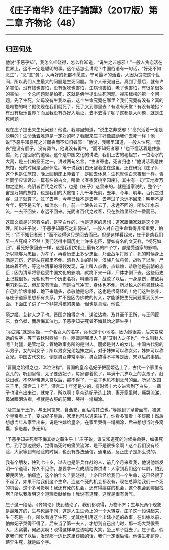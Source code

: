 # 《庄子南华》《庄子諵譁》（2017版）第二章 齐物论（48）

------

## 归回何处

他说“予恶乎知”，我怎么样晓得，怎么样知道，“说生之非惑邪！”一般人贪恋活在世界上，这不一定是聪明的事。这个话怎么讲呢？中国俗语有一句话，“好死不如恶生”，“恶”念“务”。人再好的死都不愿意，宁可最坏的活着。人因为贪恋这个世间，所以我们人生最大的问题是生死问题。每个人研究自己，真到了最后，就有许多害怕，没有钱也害怕，没有饭吃也害怕，生病也害怕，老了也害怕，有很多很多的害怕。一个总问题就是怕死，这就是佛学提出生死问题。禅宗标榜的第一个问题，先了生死，父母没有生我以前，这个生命究竟在哪里？我们究竟有没有？真的是唯物的吗？假使现在我们就死了，死了又到哪里去？有没有天堂？有没有地狱？有没有极乐世界？而且我没有办好入境证，去不去得了呢？这都是大问题，就是生死问题。

现在庄子提出来生死问题！他说，我哪里知道，“说生之非惑邪！”高兴活着一定是聪明的！生命活着难道是一定对的吗？看起来庄子好像鼓励我们去死一样！他说“予恶乎知恶死之非弱丧而不知归者邪！”他说，我哪里知道，一般人怕死，“弱丧”是没有胆子，没有勇气，他说没有勇气，“而不知归者邪！”也不懂活着是住旅馆，死了是回家的道理。这个是中国文化的讲法，我们上古的老祖宗，一位治水的大禹，是三代的圣王之一，讲过两句名言，“生者寄也，死者归也！”他说活着是住旅馆，死的时候是回家休息。等于说我们白天醒着坐在这里，还在研究《庄子》，这个也是住旅馆，晚上回到床上睡着了，是回去休息；生死就像白天夜里一样。青年同学应该读过一篇有名的古文，叫做《春夜宴桃李园序》，其中有一句“天地者万物之逆旅，光阴者百代之过客”，也是《庄子》这里来的。就是道家说的，整个宇宙是万物的旅馆，也是我们的大旅馆；几千年光阴，去年、今年、明年，百代之过客，过了就算了。过了去年，今年已经不是去年，去年过了永远不回来；明年不是今年，更不是去年，如流水一样，前一个浪头过去了，永远不回的，所以江水东流，一去不回头，永远不回来。光阴者百代之过客，只在旅馆里经过一番而已。

这篇文章是非常有名的，是李白作的，也是道家的思想；道家跟佛家就是这个道理。所以庄子说，“予恶乎知恶死之非弱丧”，一般人对自己生命看得非常重要，怕死！“而不知归者邪！”而不晓得这只是回去而已。但是这样看起来，庄子是劝我们早一点死吗？不然！我们晓得中国历史上许多忠臣，譬如有名的文天祥，“视死如归”，看死好像回去一样，这是我们文化上最有名的四个字，都是受道家的影响，所以能够为忠臣，为孝子。再看历史上多少忠臣，乃至战争打败了，死的时候身上满是刀伤，还是站在那里不倒。清兵入关的时候，汉族几位将领，战败了以后，尸体站着不倒，等这些清军的将领发现，马上叫人点香，点蜡烛，恭敬他是前朝的忠臣；因为清军将领也受中国文化的影响，就跪下来一拜，尸体才倒下去。这些历史上记载很多。元朝也有一个历史名将，叫董搏霄，战败了以后，一身是伤，被敌兵用刀刺进去，但却没有流血，而是白气冲天，身体也不倒。所以敌人的将领赶快把自己的阶级拿掉，跪下来磕头，恭敬他是忠臣，这也是很奇怪的！他们这种修养，与庄子道家思想都有关系，并不是因为佛教的传入，才能够把生死问题看到另外一面。下面庄子讲了一个非常滑稽的笑话，但也是真理，他说：

丽之姬，艾封人之子也。晋国之始得之也，涕泣沾襟。及其至于王所，与王同筐床，食刍豢，而后悔其泣也。予恶乎知夫死者不悔其始之蕲生乎！

“丽之姬”就是丽姬，一个名女人的名字，丽也是个小地名，因为她很美，后来变成她的名字，等于春秋时西施一样。丽姬是哪里人？是“艾封人之子也”。什么叫封人呢？封疆，是管地政；管地政事务所的是封人。丽姬是封人的女儿，中国古代男的叫男子，女的叫女子；所以男女兄弟姐妹之间，对于妹妹可以称女弟，姊姊可以称女兄。中国古代文化，倒是男女非常平等，男女搞得不平等是唐、宋以后的事情。

“晋国之始得之也，涕泣沾襟”，晋国的皇帝选妃子把丽姬选上了，古代一个家里有女儿的，听到皇帝、太子要选妃子，每家都着慌了，年满十六岁以上的女孩子，赶快出嫁，不然皇帝选入宫以后，那不得了，一辈子也见不到父母的面。所以“故国三千里，深宫二十年”，深宫二十年还是少的，有时候十六岁进宫到了白头，一辈子也没有出来过，就完了。所以啊！皇帝选妃子选上她，离开家里时，痛哭流涕，鼻涕眼泪沾襟，襟就是衣服的前面，哭得一塌糊涂。

“及其至于王所，与王同筐床，食刍豢，而后悔其泣也。”等她到了皇帝面前，被这个皇帝看上了，变成妃子皇后，家里也可以通来往了，你看多富贵！多舒服！然后想想当年从家里出来，说是怕嫁给皇帝，在家里哭得一塌糊涂，后来想想当时多窝囊，多愚蠢，多无知。

“予恶乎知夫死者不悔其始之蕲生乎！”庄子说，谁又知道死的时候拼命哭，如果死后，到了那边很好，觉得临死时的痛哭流涕，是不是很多余啊！这个我们没有经验，大家等到有经验的时候，也没有办法通信，通电话，反正庄子是那么说的。

我有个朋友，快到七十岁，过去也是带兵作战的人，前几个月来看我，他说他新发明一个道理，好久不见你，总要拿一点成绩给你讲讲：人家到我们这个年龄，怕到荣民医院，怕癌症，这个怕什么？要晓得，上帝已经给我们一个生命，这已经很了不起了，如果不给我们这个生命，连这个死的机会都没有，现在总算给我们一个死的机会，这个多可贵啊！我还有死的机会，还有得癌症的机会，这个机会到哪里找啊？所以我发明这个道理贡献给你！我说有道理，这就是很有勇气。

庄子这一段话，《齐物论》快到结论了，我们都晓得，万物不齐；生与死两个现象是最难齐的，生与死最不同，这是人生生命上的一个大转变。庄子这一段讲起来，生与死是一样，所以看透了生死；尤其他引用这个出嫁小姐的故事，在出嫁以前，怕做妃子哭得不得了，后来当了第一夫人，才想到自己出门时，那一场大哭很丢人，太窝囊，何必哭啊！晓得这样早应该哈哈大笑，坐上车子就去了。庄子说，假定我们死了以后，发现那一边比这里舒服的话，我们一定很后悔。他讲生死蕲异，蕲异生死，就是四个字。